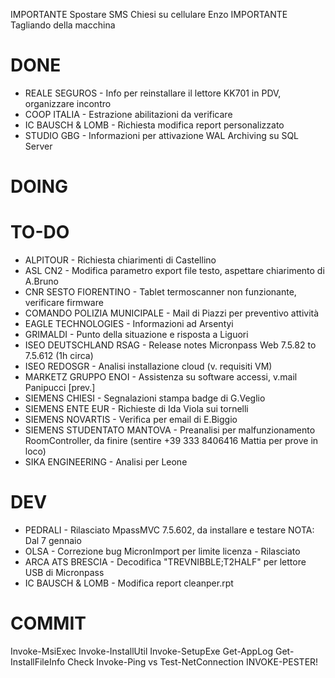 IMPORTANTE Spostare SMS Chiesi su cellulare Enzo
IMPORTANTE Tagliando della macchina

# DONE
- REALE SEGUROS - Info per reinstallare il lettore KK701 in PDV, organizzare incontro
- COOP ITALIA - Estrazione abilitazioni da verificare
- IC BAUSCH & LOMB - Richiesta modifica report personalizzato
- STUDIO GBG - Informazioni per attivazione WAL Archiving su SQL Server
  

# DOING



# TO-DO
- ALPITOUR - Richiesta chiarimenti di Castellino
- ASL CN2 - Modifica parametro export file testo, aspettare chiarimento di A.Bruno
- CNR SESTO FIORENTINO - Tablet termoscanner non funzionante, verificare firmware
- COMANDO POLIZIA MUNICIPALE - Mail di Piazzi per preventivo attività
- EAGLE TECHNOLOGIES - Informazioni ad Arsentyi
- GRIMALDI - Punto della situazione e risposta a Liguori
- ISEO DEUTSCHLAND RSAG - Release notes Micronpass Web 7.5.82 to 7.5.612 (1h circa)
- ISEO REDOSGR - Analisi installazione cloud (v. requisiti VM)
- MARKETZ GRUPPO ENOI - Assistenza su software accessi, v.mail Panipucci [prev.]
- SIEMENS CHIESI - Segnalazioni stampa badge di G.Veglio
- SIEMENS ENTE EUR - Richieste di Ida Viola sui tornelli
- SIEMENS NOVARTIS - Verifica per email di E.Biggio
- SIEMENS STUDENTATO MANTOVA - Preanalisi per malfunzionamento RoomController, da finire (sentire +39 333 8406416 Mattia per prove in loco)
- SIKA ENGINEERING - Analisi per Leone


# DEV
- PEDRALI - Rilasciato MpassMVC 7.5.602, da installare e testare NOTA: Dal 7 gennaio
- OLSA - Correzione bug MicronImport per limite licenza - Rilasciato
- ARCA ATS BRESCIA - Decodifica "TREVNIBBLE;T2HALF" per lettore USB di Micronpass
- IC BAUSCH & LOMB - Modifica report cleanper.rpt


# COMMIT
Invoke-MsiExec
Invoke-InstallUtil
Invoke-SetupExe
Get-AppLog
Get-InstallFileInfo
Check Invoke-Ping vs Test-NetConnection
INVOKE-PESTER!